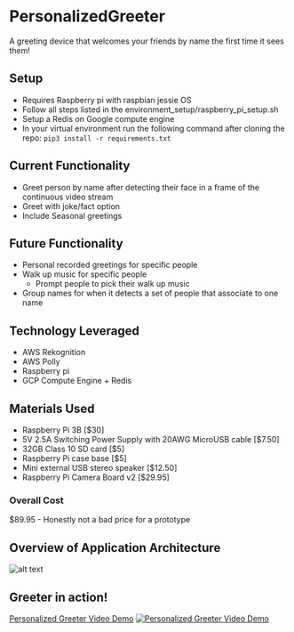 # PersonalizedGreeter
A greeting device that welcomes your friends by name the first time it sees them!
## Setup
* Requires Raspberry pi with raspbian jessie OS 
* Follow all steps listed in the environment_setup/raspberry_pi_setup.sh
* Setup a Redis on Google compute engine
* In your virtual environment run the following command after cloning the repo:
```pip3 install -r requirements.txt```
## Current Functionality
* Greet person by name after detecting their face in a frame of the continuous video stream
* Greet with joke/fact option
* Include Seasonal greetings
## Future Functionality
* Personal recorded greetings for specific people
* Walk up music for specific people
    * Prompt people to pick their walk up music
* Group names for when it detects a set of people that associate to one name
## Technology Leveraged
* AWS Rekognition
* AWS Polly
* Raspberry pi
* GCP Compute Engine + Redis
## Materials Used
* Raspberry Pi 3B [$30]
* 5V 2.5A Switching Power Supply with 20AWG MicroUSB cable [$7.50]
* 32GB Class 10 SD card [$5]
* Raspberry Pi case base [$5]
* Mini external USB stereo speaker [$12.50]
* Raspberry Pi Camera Board v2 [$29.95]
### Overall Cost
$89.95 - Honestly not a bad price for a prototype
## Overview of Application Architecture
![alt text](https://github.com/thomasmburke/PersonalizedGreeter/blob/master/docs/PersonalizedGreeter_Application_Architecture.png)
## Greeter in action!
[Personalized Greeter Video Demo](https://www.youtube.com/watch?v=Obe1vZKrkWw)
[![Personalized Greeter Video Demo](https://i.imgur.com/cKCdC3d.png)](https://www.youtube.com/watch?v=Obe1vZKrkWw "Personalized Greeter Video Demo")
